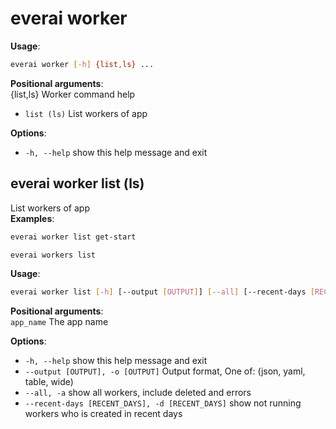 # everai worker
**Usage**:   
```bash 
everai worker [-h] {list,ls} ...  
```

**Positional arguments**:    
  {list,ls}   Worker command help  
* `list (ls)`
              List workers of app  

**Options**:  
* `-h, --help`  show this help message and exit  

## everai worker list (ls)
List workers of app  
**Examples**:  
```bash 
everai worker list get-start
```

```bash
everai workers list
```

**Usage**:  
```bash  
everai worker list [-h] [--output [OUTPUT]] [--all] [--recent-days [RECENT_DAYS]] app_name
```

**Positional arguments**:  
  `app_name`              The app name  

**Options**:  
* `-h, --help`            show this help message and exit  
* `--output [OUTPUT], -o [OUTPUT]`
                        Output format, One of: (json, yaml, table, wide)  
* `--all, -a`             show all workers, include deleted and errors  
* `--recent-days [RECENT_DAYS], -d [RECENT_DAYS]`
                        show not running workers who is created in recent days  
